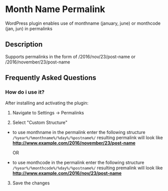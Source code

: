 # Month Name Permalink
WordPress plugin enables use of monthname (january, june) or monthcode (jan, jun) in permalinks

## Description 
Supports permalinks in the form of /2016/nov/23/post-name or /2016/november/23/post-name


## Frequently Asked Questions

### How do i use it? 

After installing and activating the plugin: 

1. Navigate to Settings -> Permalinks 

2. Select "Custom Structure" 

- to use monthname in the permalink enter the following structure
  `/%year%/%monthname%/%day%/%postname%/`
  resulting permalink will look like **http://www.example.com/2016/november/23/post-name**

  OR 

- to use monthcode in the permalink enter the following structure
  `/%year%/%monthcode%/%day%/%postname%/`
  resulting premalink will look like **http://www.example.com/2016/nov/23/post-name**

3. Save the changes
